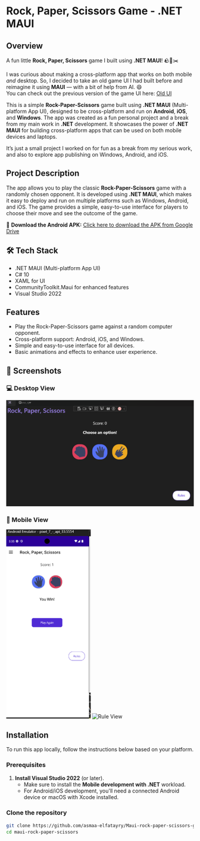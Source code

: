 # Rock, Paper, Scissors Game - .NET MAUI

## Overview

A fun little **Rock, Paper, Scissors** game I built using **.NET MAUI**! 🪨📄✂️

I was curious about making a cross-platform app that works on both mobile _and_ desktop. So, I decided to take an old game UI I had built before and reimagine it using **MAUI** — with a bit of help from AI. 😄  
You can check out the previous version of the game UI here: [Old UI](https://asmaa-elfatayry.github.io/Frontend-Mentor-Challenges/advanced/rock-paper-scissors-master/)

This is a simple **Rock-Paper-Scissors** game built using **.NET MAUI** (Multi-platform App UI), designed to be cross-platform and run on **Android**, **iOS**, and **Windows**. The app was created as a fun personal project and a break from my main work in **.NET** development. It showcases the power of **.NET MAUI** for building cross-platform apps that can be used on both mobile devices and laptops.

It’s just a small project I worked on for fun as a break from my serious work, and also to explore app publishing on Windows, Android, and iOS.

## Project Description

The app allows you to play the classic **Rock-Paper-Scissors** game with a randomly chosen opponent. It is developed using **.NET MAUI**, which makes it easy to deploy and run on multiple platforms such as Windows, Android, and iOS. The game provides a simple, easy-to-use interface for players to choose their move and see the outcome of the game.

📱 **Download the Android APK:**
[Click here to download the APK from Google Drive](https://drive.google.com/file/d/1X2QWjbHXUIetnClN910a1HRaRATej859/view?usp=sharing)

## 🛠️ Tech Stack

- .NET MAUI (Multi-platform App UI)
- C# 10
- XAML for UI
- CommunityToolkit.Maui for enhanced features
- Visual Studio 2022

## Features

- Play the Rock-Paper-Scissors game against a random computer opponent.
- Cross-platform support: Android, iOS, and Windows.
- Simple and easy-to-use interface for all devices.
- Basic animations and effects to enhance user experience.

## 📱 Screenshots

### 💻 Desktop View

![Desktop View](./desktop-view.png)

### 📱 Mobile View

<p align="left">
  <img src="./mobile-view.png" alt="Mobile View" width="45%"/>
  <img src="./rule.jpg" alt="Rule View" width="45%"/>
</p>

## Installation

To run this app locally, follow the instructions below based on your platform.

### Prerequisites

1. **Install Visual Studio 2022** (or later).
   - Make sure to install the **Mobile development with .NET** workload.
   - For Android/iOS development, you'll need a connected Android device or macOS with Xcode installed.

### Clone the repository

```bash
git clone https://github.com/asmaa-elfatayry/Maui-rock-paper-scissors-game.git
cd maui-rock-paper-scissors
```
